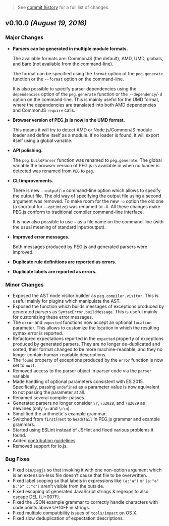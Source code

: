 > See [commit history](https://github.com/pegjs/pegjs/compare/v0.9.0...v0.10.0) for a full list of changes.

## v0.10.0 _(August 19, 2016)_

### Major Changes

* **Parsers can be generated in multiple module formats.**

    The available formats are: CommonJS (the default), AMD, UMD, globals, and bare (not available from the command-line).

    The format can be specified using the `format` option of the `peg.generate` function or the `--format` option on the command-line.

    It is also possible to specify parser dependencies using the `dependencies` option of the `peg.generate` function or the `--dependency`/`-d` option on the command-line. This is mainly useful for the UMD format, where the dependencies are translated into both AMD dependencies and CommonJS `require` calls.

* **Browser version of PEG.js is now in the UMD format.**

    This means it will try to detect AMD or Node.js/CommonJS module loader and define itself as a module. If no loader is found, it will export itself using a global variable.

* **API polishing.**

    The `peg.buildParser` function was renamed to `peg.generate`. The global variable the browser version of PEG.js is available in when no loader is detected was renamed from `PEG` to `peg`.

* **CLI improvements.**

    There is new `--output`/`-o` command-line option which allows to specify the output file. The old way of specifying the output file using a second argument was removed. To make room for the new `-o` option the old one (a shortcut for `--optimize`) was renamed to `-O`. All these changes make PEG.js conform to traditional compiler command-line interface.

    It is now also possible to use `-` as a file name on the command-line (with the usual meaning of standard input/output).

* **Improved error messages.**

    Both messages produced by PEG.js and generated parsers were improved.

* **Duplicate rule definitions are reported as errors.**
* **Duplicate labels are reported as errors.**

### Minor Changes

* Exposed the AST node visitor builder as `peg.compiler.visitor`. This is useful mainly for plugins which manipulate the AST.
* Exposed the function which builds messages of exceptions produced by generated parsers as `SyntaxError.buildMessage`. This is useful mainly for customizing these error messages.
* The `error` and `expected` functions now accept an optional `location` parameter. This allows to customize the location in which the resulting syntax error is reported.
* Refactored expectations reported in the `expected` property of exceptions produced by generated parsers. They are no longer de-duplicated and sorted, their format changed to be more machine-readable, and they no longer contain human-readable descriptions.
* The `found` property of exceptions produced by the `error` function is now set to `null`.
* Removed access to the parser object in parser code via the `parser` variable.
* Made handling of optional parameters consistent with ES 2015. Specifically, passing `undefined` as a parameter value is now equivalent to not passing the parameter at all.
* Renamed several compiler passes.
* Generated parsers no longer consider `\r`, `\u2028`, and `\u2029` as newlines (only `\n` and `\r\n`).
* Simplified the arithmetic's example grammar.
* Switched from `first`/`rest` to `head`/`tail` in PEG.js grammar and example grammars.
* Started using ESLint instead of JSHint and fixed various problems it found.
* Added [contribution guidelines](https://github.com/pegjs/pegjs/blob/master/CONTRIBUTING.md).
* Removed support for io.js.

### Bug Fixes

* Fixed `bin/pegjs` so that invoking it with one non-option argument which is an extension-less file doesn’t cause that file to be overwritten.
* Fixed label scoping so that labels in expressions like `(a:"a")` or `(a:"a" b:"b" c:"c")` aren’t visible from the outside.
* Fixed escaping of generated JavaScript strings & regexps to also escape DEL (U+007F).
* Fixed the JSON example grammar to correctly handle characters with code points above U+10FF in strings.
* Fixed multiple compatibility issues of `tools/impact` on OS X.
* Fixed slow deduplication of expectation descriptions.
